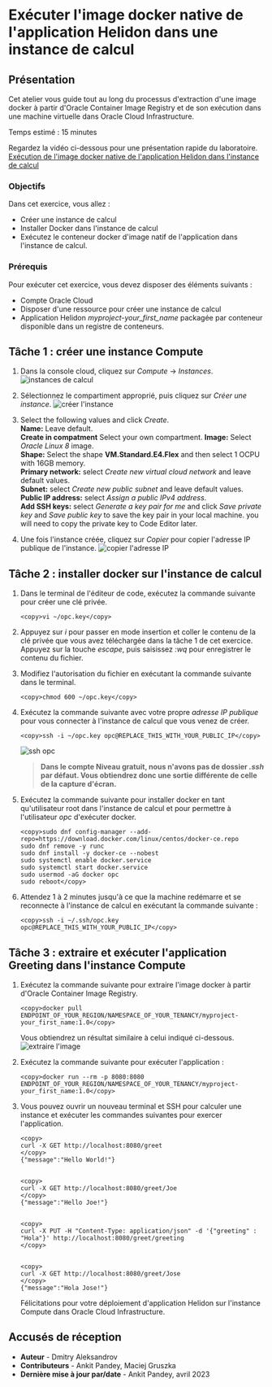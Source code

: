 # Exécuter l'image docker native de l'application Helidon dans une instance de calcul

## Présentation

Cet atelier vous guide tout au long du processus d'extraction d'une image docker à partir d'Oracle Container Image Registry et de son exécution dans une machine virtuelle dans Oracle Cloud Infrastructure.

Temps estimé : 15 minutes

Regardez la vidéo ci-dessous pour une présentation rapide du laboratoire. [Exécution de l'image docker native de l'application Helidon dans l'instance de calcul](videohub:1_dsfd22u5)

### Objectifs

Dans cet exercice, vous allez :

*   Créer une instance de calcul
*   Installer Docker dans l'instance de calcul
*   Exécutez le conteneur docker d'image natif de l'application dans l'instance de calcul.

### Prérequis

Pour exécuter cet exercice, vous devez disposer des éléments suivants :

*   Compte Oracle Cloud
*   Disposer d'une ressource pour créer une instance de calcul
*   Application Helidon _myproject-your\_first\_name_ packagée par conteneur disponible dans un registre de conteneurs.

## Tâche 1 : créer une instance Compute

1.  Dans la console cloud, cliquez sur _Compute_ -> _Instances_. ![instances de calcul](images/compute-instance.png)
    
2.  Sélectionnez le compartiment approprié, puis cliquez sur _Créer une instance_. ![créer l'instance](images/create-instance.png)
    
3.  Select the following values and click _Create_.  
    **Name:** Leave default.  
    **Create in compatment** Select your own compartment. **Image:** Select _Oracle Linux 8_ image.  
    **Shape:** Select the shape **VM.Standard.E4.Flex** and then select 1 OCPU with 16GB memory.  
    **Primary network:** select _Create new virtual cloud network_ and leave default values.  
    **Subnet:** select _Create new public subnet_ and leave default values.  
    **Public IP address:** select _Assign a public IPv4 address_.  
    **Add SSH keys:** select _Generate a key pair for me_ and click _Save private key_ and _Save public key_ to save the key pair in your local machine. you will need to copy the private key to Code Editor later.
    
4.  Une fois l'instance créée, cliquez sur _Copier_ pour copier l'adresse IP publique de l'instance. ![copier l'adresse IP](images/copy-ip.png)
    

## Tâche 2 : installer docker sur l'instance de calcul

1.  Dans le terminal de l'éditeur de code, exécutez la commande suivante pour créer une clé privée.
    
        <copy>vi ~/opc.key</copy>
        
2.  Appuyez sur _i_ pour passer en mode insertion et coller le contenu de la clé privée que vous avez téléchargée dans la tâche 1 de cet exercice. Appuyez sur la touche _escape_, puis saisissez _:wq_ pour enregistrer le contenu du fichier.
    
3.  Modifiez l'autorisation du fichier en exécutant la commande suivante dans le terminal.
    
        <copy>chmod 600 ~/opc.key</copy>
        
4.  Exécutez la commande suivante avec votre propre _adresse IP publique_ pour vous connecter à l'instance de calcul que vous venez de créer.
    
        <copy>ssh -i ~/opc.key opc@REPLACE_THIS_WITH_YOUR_PUBLIC_IP</copy>
        
    
    ![ssh opc](images/ssh-opc.png)
    
    > **Dans le compte Niveau gratuit, nous n'avons pas de dossier _.ssh_ par défaut. Vous obtiendrez donc une sortie différente de celle de la capture d'écran.**
    
5.  Exécutez la commande suivante pour installer docker en tant qu'utilisateur root dans l'instance de calcul et pour permettre à l'utilisateur _opc_ d'exécuter docker.
    
        <copy>sudo dnf config-manager --add-repo=https://download.docker.com/linux/centos/docker-ce.repo
        sudo dnf remove -y runc
        sudo dnf install -y docker-ce --nobest
        sudo systemctl enable docker.service
        sudo systemctl start docker.service
        sudo usermod -aG docker opc
        sudo reboot</copy>
        
6.  Attendez 1 à 2 minutes jusqu'à ce que la machine redémarre et se reconnecte à l'instance de calcul en exécutant la commande suivante :
    
        <copy>ssh -i ~/.ssh/opc.key opc@REPLACE_THIS_WITH_YOUR_PUBLIC_IP</copy>
        

## Tâche 3 : extraire et exécuter l'application Greeting dans l'instance Compute

1.  Exécutez la commande suivante pour extraire l'image docker à partir d'Oracle Container Image Registry.
    
        <copy>docker pull ENDPOINT_OF_YOUR_REGION/NAMESPACE_OF_YOUR_TENANCY/myproject-your_first_name:1.0</copy>
        
    
    Vous obtiendrez un résultat similaire à celui indiqué ci-dessous. ![extraire l'image](images/docker-pull.png)
    
2.  Exécutez la commande suivante pour exécuter l'application :
    
        <copy>docker run --rm -p 8080:8080 ENDPOINT_OF_YOUR_REGION/NAMESPACE_OF_YOUR_TENANCY/myproject-your_first_name:1.0</copy>
        
3.  Vous pouvez ouvrir un nouveau terminal et SSH pour calculer une instance et exécuter les commandes suivantes pour exercer l'application.
    
        <copy>
        curl -X GET http://localhost:8080/greet
        </copy>
        {"message":"Hello World!"}
        
    
        <copy>
        curl -X GET http://localhost:8080/greet/Joe
        </copy>
        {"message":"Hello Joe!"}
        
    
        <copy>
        curl -X PUT -H "Content-Type: application/json" -d '{"greeting" : "Hola"}' http://localhost:8080/greet/greeting
        </copy>
        
    
        <copy>
        curl -X GET http://localhost:8080/greet/Jose
        </copy>
        {"message":"Hola Jose!"}
        
    
    Félicitations pour votre déploiement d'application Helidon sur l'instance Compute dans Oracle Cloud Infrastructure.
    

## Accusés de réception

*   **Auteur** - Dmitry Aleksandrov
*   **Contributeurs** - Ankit Pandey, Maciej Gruszka
*   **Dernière mise à jour par/date** - Ankit Pandey, avril 2023